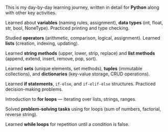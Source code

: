 This is my day-by-day learning journey, written in detail for **Python** along with other key activities.

Learned about **variables** (naming rules, assignment), **data types** (int, float, str, bool, NoneType). Practiced printing and type checking.

Studied **operators** (arithmetic, comparison, logical, assignment). Learned **lists** (creation, indexing, updating). 

Learned **string methods** (upper, lower, strip, replace) and **list methods** (append, extend, insert, remove, pop, sort).

Learned **sets** (unique elements, set methods), **tuples** (immutable collections), and **dictionaries** (key-value storage, CRUD operations). 

Learned **if statements**, `if-else`, and `if-elif-else` structures. Practiced decision-making problems. 

Introduction to **for loops** — iterating over lists, strings, ranges. 

Solved **problem-solving tasks** using for loops (sum of numbers, factorial, reverse string).  

Learned **while loops** for repetition until a condition is false. 
